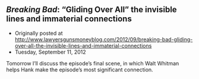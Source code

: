 ## <em>Breaking Bad</em>: “Gliding Over All” the invisible lines and immaterial connections

 * Originally posted at http://www.lawyersgunsmoneyblog.com/2012/09/breaking-bad-gliding-over-all-the-invisible-lines-and-immaterial-connections
 * Tuesday, September 11, 2012

Tomorrow I’ll discuss the  episode’s final scene, in which Walt Whitman helps Hank make the  episode’s most significant connection.